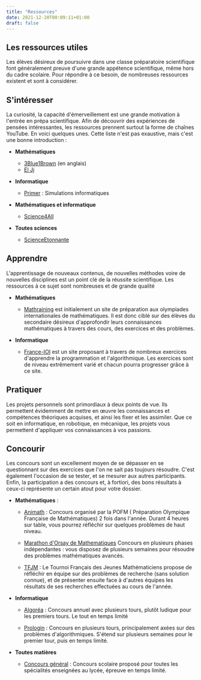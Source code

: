 ```yaml
---
title: "Ressources"
date: 2021-12-20T00:09:11+01:00
draft: false
---
```


## Les ressources utiles

Les élèves désireux de poursuivre dans une classe préparatoire scientifique font généralement preuve d'une grande appétence scientifique, même hors du cadre scolaire. Pour répondre à ce besoin, de nombreuses ressources existent et sont à considérer.

## S'intéresser

La curiosité, la capacité d'émerveillement est une grande motivation à l'entrée en prépa scientifique. Afin de découvrir des expériences de pensées intéressantes, les ressources prennent surtout la forme de chaînes YouTube. En voici quelques unes. Cette liste n'est pas exaustive, mais c'est une bonne introduction :

* **Mathématiques**
  * [3Blue1Brown](https://www.youtube.com/c/3blue1brown) (en anglais)
  * [El Jj](https://www.youtube.com/c/ElJj42)

* **Informatique**

  * [Primer](https://www.youtube.com/c/PrimerLearning) : Simulations informatiques

* **Mathématiques et informatique**
  * [Science4All](https://www.youtube.com/c/Science4Allfran%C3%A7ais)

* **Toutes sciences**
  * [ScienceEtonnante](https://www.youtube.com/c/ScienceEtonnante)

## Apprendre

L'apprentissage de nouveaux contenus, de nouvelles méthodes voire de nouvelles disciplines est un point clé de la réussite scientifique. Les ressources à  ce sujet sont nombreuses et de grande qualité

* **Mathématiques**
  * [Mathraining](https://www.mathraining.be/) est initialement un site de préparation aux olympiades internationales de mathématiques. Il est donc ciblé sur des élèves du secondaire désireux d'approfondir leurs connaissances mathématiques à travers des cours, des exercices et des problèmes.

* **Informatique**
  * [France-IOI](http://www.france-ioi.org/) est un site proposant à travers de nombreux exercices d'apprendre la programmation et l'algorithmique. Les exercices sont de niveau extrêmement varié et chacun pourra progresser grâce à ce site.

## Pratiquer

Les projets personnels sont primordiaux à deux points de vue. Ils permettent évidemment de mettre en œuvre les connaissances et compétences théoriques acquises, et ainsi les fixer et les assimiler. Que ce soit en informatique, en robotique, en mécanique, les projets vous permettent d'appliquer vos connaissances à vos passions.

## Concourir

Les concours sont un excellement moyen de se dépasser en se questionnant sur des exercices que l'on ne sait pas toujours résoudre. C'est également l'occasion de se tester, et se mesurer aux autres participants. Enfin, la participation a des concours et, à fortiori, des bons résultats à ceux-ci représente un certain atout pour votre dossier.

* **Mathématiques** :
  * [Animath](https://maths-olympiques.fr/?cat=16)  : Concours organisé par la POFM ( Préparation Olympique Française de Mathématiques) 2 fois dans l'année. Durant 4 heures sur table, vous pourrez réfléchir sur quelques problèmes de haut  niveau.

  * [Marathon d'Orsay de Mathematiques](https://www.imo.universite-paris-saclay.fr/marathon/) Concours en plusieurs phases indépendantes : vous disposez de plusieurs semaines pour résoudre des problèmes mathématiques avancés.
  * [TFJM](https://tfjm.org/) : Le Tournoi Français des Jeunes Mathématiciens propose de réfléchir en équipe sur des problèmes de recherche (sans solution connue), et de présenter ensuite face à d'autres équipes les résultats de ses recherches effectuées au cours de l'année.
* **Informatique**
  * [Algoréa](https://algorea.org/#/) : Concours annuel avec plusieurs tours,  plutôt ludique pour les premiers tours. Le tout en temps limité

  * [Prologin](https://prologin.org/) : Concours en plusieurs tours, principalement axées sur des problèmes d'algorithmiques. S'étend sur plusieurs semaines pour le premier tour, puis en temps limité.
* **Toutes matières**

  * [Concours général](https://www.education.gouv.fr/le-concours-general-des-lycees-et-des-metiers-un-prix-d-excellence-10022)  : Concours scolaire proposé pour toutes les spécialités enseignées au lycée, épreuve en temps limité.
